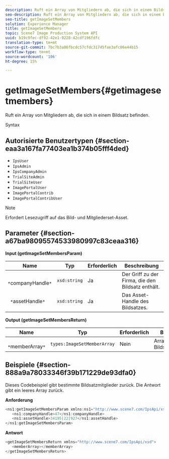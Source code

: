 ```yaml
---
description: Ruft ein Array von Mitgliedern ab, die sich in einem Bildsatz befinden.
seo-description: Ruft ein Array von Mitgliedern ab, die sich in einem Bildsatz befinden.
seo-title: getImageSetMembers
solution: Experience Manager
title: getImageSetMembers
topic: Scene7 Image Production System API
uuid: b19c9fec-df92-42e1-9228-42cdf196fdfc
translation-type: tm+mt
source-git-commit: 7bc7b3a86fbcdc57cfdc31745fae3afc06e44b15
workflow-type: tm+mt
source-wordcount: '106'
ht-degree: 15%

---
```



# getImageSetMembers{#getimagesetmembers}

Ruft ein Array von Mitgliedern ab, die sich in einem Bildsatz befinden.

Syntax

## Autorisierte Benutzertypen {#section-eaa3a167fa77403ea1b374b05fff4ded}

* `IpsUser`
* `IpsAdmin`
* `IpsCompanyAdmin`
* `TrialSiteAdmin`
* `TrialSiteUser`
* `ImagePortalUser`
* `ImagePortalContrib`
* `ImagePortalContribUser`

>[!NOTE]
>
>Erfordert Lesezugriff auf das Bild- und Mitgliederset-Asset.

## Parameter {#section-a67ba98095574533980997c83ceaa316}

**Input (getImageSetMembersParam)**

| Name | Typ | Erforderlich | Beschreibung |
|---|---|---|---|
| ` *`companyHandle`*` | `xsd:string` | Ja | Der Griff zu der Firma, die den Bildsatz enthält. |
| ` *`assetHandle`*` | `xsd:string` | Ja | Das Asset-Handle des Bildsatzes. |

**Output (getImageSetMembersReturn)**

| Name | Typ | Erforderlich | Beschreibung |
|---|---|---|---|
| ` *`memberArray`*` | `types:ImageSetMemberArray` | Nein | Array von Bildsatzmitgliedern. |

## Beispiele {#section-888a9a78033346f39b171229de93dfa0}

Dieses Codebeispiel gibt bestimmte Bildsatzmitglieder zurück. Die Antwort gibt ein leeres Array zurück.

**Anforderung**

```java
<ns1:getImageSetMembersParam xmlns:ns1="http://www.scene7.com/IpsApi/xsd">
   <ns1:companyHandle>47</ns1:companyHandle>
   <ns1:assetHandle>34195|22|927</ns1:assetHandle>
</ns1:getImageSetMembersParam>
```

**Antwort**

```java
<getImageSetMembersReturn xmlns="http://www.scene7.com/IpsApi/xsd">
   <memberArray></memberArray>
</getImageSetMembersReturn>
```

